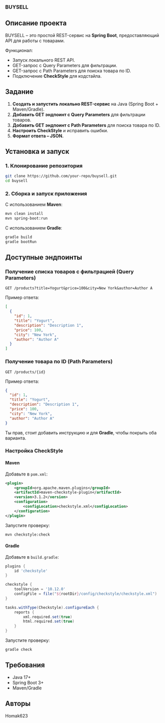 ### **BUYSELL**  

## **Описание проекта**  
BUYSELL – это простой REST-сервис на **Spring Boot**, предоставляющий API для работы с товарами.  

Функционал:  
- Запуск локального REST API.  
- GET-запрос с Query Parameters для фильтрации.  
- GET-запрос с Path Parameters для поиска товара по ID.  
- Подключение **CheckStyle** для кодстайла.  

## **Задание**  
1. **Создать и запустить локально REST-сервис** на Java (Spring Boot + Maven/Gradle).  
2. **Добавить GET эндпоинт с Query Parameters** для фильтрации товаров.  
3. **Добавить GET эндпоинт с Path Parameters** для поиска товара по ID.  
4. **Настроить CheckStyle** и исправить ошибки.  
5. **Формат ответа – JSON.**  

## **Установка и запуск**  
### **1. Клонирование репозитория**  
```sh
git clone https://github.com/your-repo/buysell.git
cd buysell
```

### **2. Сборка и запуск приложения**  
С использованием **Maven**:  
```sh
mvn clean install
mvn spring-boot:run
```
С использованием **Gradle**:  
```sh
gradle build
gradle bootRun
```

## **Доступные эндпоинты**  
### **Получение списка товаров с фильтрацией (Query Parameters)**  
```http
GET /products?title=Yogurt&price=100&city=New York&author=Author A
```
Пример ответа:  
```json
[
  {
    "id": 1,
    "title": "Yogurt",
    "description": "Description 1",
    "price": 100,
    "city": "New York",
    "author": "Author A"
  }
]
```

### **Получение товара по ID (Path Parameters)**  
```http
GET /products/{id}
```
Пример ответа:  
```json
{
  "id": 1,
  "title": "Yogurt",
  "description": "Description 1",
  "price": 100,
  "city": "New York",
  "author": "Author A"
}
```

Ты прав, стоит добавить инструкцию и для **Gradle**, чтобы покрыть оба варианта.  

### **Настройка CheckStyle**  

#### **Maven**  
Добавьте в `pom.xml`:  
```xml
<plugin>
    <groupId>org.apache.maven.plugins</groupId>
    <artifactId>maven-checkstyle-plugin</artifactId>
    <version>3.1.2</version>
    <configuration>
        <configLocation>checkstyle.xml</configLocation>
    </configuration>
</plugin>
```
Запустите проверку:  
```sh
mvn checkstyle:check
```

#### **Gradle**  
Добавьте в `build.gradle`:  
```groovy
plugins {
    id 'checkstyle'
}

checkstyle {
    toolVersion = '10.12.0'
    configFile = file("${rootDir}/config/checkstyle/checkstyle.xml")
}

tasks.withType(Checkstyle).configureEach {
    reports {
        xml.required.set(true)
        html.required.set(true) 
    }
}
```
Запустите проверку:  
```sh
gradle check
```

## **Требования**  
- Java 17+  
- Spring Boot 3+  
- Maven/Gradle  

## **Авторы**  
Homak623
